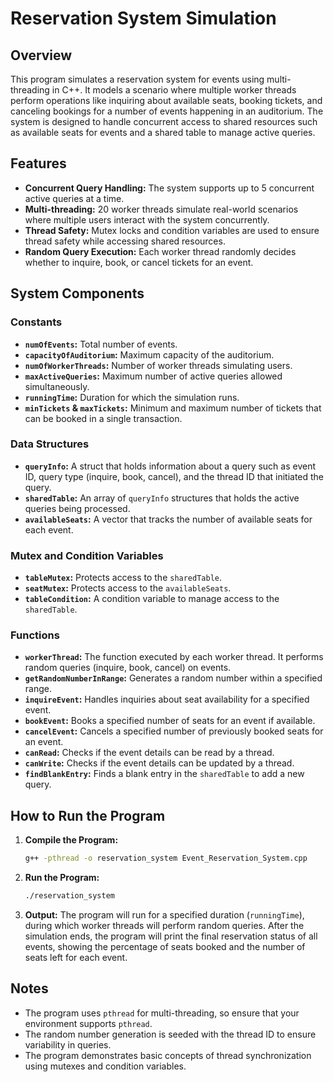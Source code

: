 # Reservation System Simulation

## Overview

This program simulates a reservation system for events using multi-threading in C++. It models a scenario where multiple worker threads perform operations like inquiring about available seats, booking tickets, and canceling bookings for a number of events happening in an auditorium. The system is designed to handle concurrent access to shared resources such as available seats for events and a shared table to manage active queries.

## Features

- **Concurrent Query Handling:** The system supports up to 5 concurrent active queries at a time.
- **Multi-threading:** 20 worker threads simulate real-world scenarios where multiple users interact with the system concurrently.
- **Thread Safety:** Mutex locks and condition variables are used to ensure thread safety while accessing shared resources.
- **Random Query Execution:** Each worker thread randomly decides whether to inquire, book, or cancel tickets for an event.

## System Components

### Constants

- **`numOfEvents`:** Total number of events.
- **`capacityOfAuditorium`:** Maximum capacity of the auditorium.
- **`numOfWorkerThreads`:** Number of worker threads simulating users.
- **`maxActiveQueries`:** Maximum number of active queries allowed simultaneously.
- **`runningTime`:** Duration for which the simulation runs.
- **`minTickets` & `maxTickets`:** Minimum and maximum number of tickets that can be booked in a single transaction.

### Data Structures

- **`queryInfo`:** A struct that holds information about a query such as event ID, query type (inquire, book, cancel), and the thread ID that initiated the query.
- **`sharedTable`:** An array of `queryInfo` structures that holds the active queries being processed.
- **`availableSeats`:** A vector that tracks the number of available seats for each event.

### Mutex and Condition Variables

- **`tableMutex`:** Protects access to the `sharedTable`.
- **`seatMutex`:** Protects access to the `availableSeats`.
- **`tableCondition`:** A condition variable to manage access to the `sharedTable`.

### Functions

- **`workerThread`:** The function executed by each worker thread. It performs random queries (inquire, book, cancel) on events.
- **`getRandomNumberInRange`:** Generates a random number within a specified range.
- **`inquireEvent`:** Handles inquiries about seat availability for a specified event.
- **`bookEvent`:** Books a specified number of seats for an event if available.
- **`cancelEvent`:** Cancels a specified number of previously booked seats for an event.
- **`canRead`:** Checks if the event details can be read by a thread.
- **`canWrite`:** Checks if the event details can be updated by a thread.
- **`findBlankEntry`:** Finds a blank entry in the `sharedTable` to add a new query.

## How to Run the Program

1. **Compile the Program:**
   ```bash
   g++ -pthread -o reservation_system Event_Reservation_System.cpp
   ```

2. **Run the Program:**
   ```bash
   ./reservation_system
   ```

3. **Output:**
   The program will run for a specified duration (`runningTime`), during which worker threads will perform random queries. After the simulation ends, the program will print the final reservation status of all events, showing the percentage of seats booked and the number of seats left for each event.

## Notes

- The program uses `pthread` for multi-threading, so ensure that your environment supports `pthread`.
- The random number generation is seeded with the thread ID to ensure variability in queries.
- The program demonstrates basic concepts of thread synchronization using mutexes and condition variables.